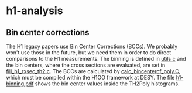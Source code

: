 # h1-analysis

## Bin center corrections
The H1 legacy papers use Bin Center Corrections (BCCs).  We probably won't use those in the future, but we need them in order to do direct comparisons to the H1 measurements.  The binning is defined in [utils.c](utils.c) and the bin centers, where the cross sections are evaluated, are set in [fill_h1_rxsec_th2.c](fill_h1_rxsec_th2.c).  The BCCs are calculated by [calc_bincentercf_poly.C](calc_bincentercf_poly.C), which must be compiled within the H1OO framework at DESY.  The file [h1-binning.pdf](h1-binning.pdf) shows the bin center values inside the TH2Poly histograms.
